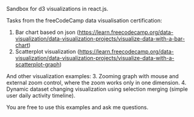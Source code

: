 Sandbox for d3 visualizations in react.js.

Tasks from the freeCodeCamp data visualisation certification:

1. Bar chart based on json (https://learn.freecodecamp.org/data-visualization/data-visualization-projects/visualize-data-with-a-bar-chart)
2. Scatterplot visualization (https://learn.freecodecamp.org/data-visualization/data-visualization-projects/visualize-data-with-a-scatterplot-graph)

And other visualization examples:
3. Zooming graph with mouse and external zoom control, where the zoom works only in one dimension.
4. Dynamic dataset changing visualization using selection merging (simple user daily activity timeline).

You are free to use this examples and ask me questions.
